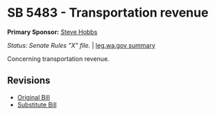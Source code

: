 # SB 5483 - Transportation revenue
**Primary Sponsor:** [Steve Hobbs](/person/leg/steve.hobbs.md)

*Status: Senate Rules "X" file.* | [leg.wa.gov summary](https://app.leg.wa.gov/billsummary?BillNumber=5483&Year=2021)

Concerning transportation revenue.

## Revisions
* [Original Bill](1/)
* [Substitute Bill](S/)